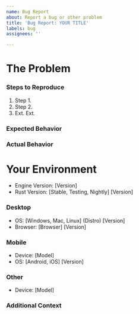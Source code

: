 ```yaml
---
name: Bug Report 
about: Report a bug or other problem 
title: 'Bug Report: YOUR TITLE'
labels: bug 
assignees: ''

---
```


# The Problem

<!-- Please provide a clear description of the bug. -->

### Steps to Reproduce

<!-- What did you do to trigger the bug? -->

1. Step 1.
2. Step 2.
3. Ext. Ext.

### Expected Behavior

<!-- What did you expect to happen? -->

### Actual Behavior

<!-- What actually happened? -->

# Your Environment

<!-- Information about your environment. Please fill out the relevant section(s) for your platform. -->

- Engine Version: [Version]
- Rust Version: [Stable, Testing, Nightly] [Version]

### Desktop

- OS: [Windows, Mac, Linux] (Distro) [Version]
- Browser: [Browser] [Version]

### Mobile

- Device: [Model]
- OS: [Android, iOS] [Version]

### Other

- Device: [Model]

<!-- Please include any other needed information about the platform. -->

### Additional Context

<!-- Anything else we need to know? -->
